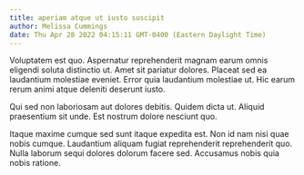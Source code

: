 ```yaml
---
title: aperiam atque ut iusto suscipit
author: Melissa Cummings
date: Thu Apr 28 2022 04:15:11 GMT-0400 (Eastern Daylight Time)
---
```

Voluptatem est quo. Aspernatur reprehenderit magnam earum omnis eligendi soluta distinctio ut. Amet sit pariatur dolores. Placeat sed ea laudantium molestiae eveniet. Error quia laudantium molestiae ut. Hic earum rerum animi atque deleniti deserunt iusto.

 Qui sed non laboriosam aut dolores debitis. Quidem dicta ut. Aliquid praesentium sit unde. Est nostrum dolore nesciunt quo.

 Itaque maxime cumque sed sunt itaque expedita est. Non id nam nisi quae nobis cumque. Laudantium aliquam fugiat reprehenderit reprehenderit quo. Nulla laborum sequi dolores dolorum facere sed. Accusamus nobis quia nobis ratione.